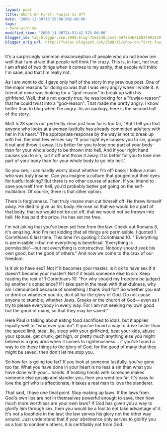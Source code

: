 ```yaml
---
layout: post
title: Who's On First, Fuwjax Is Off
date: '2008-11-30T13:29:00.002-06:00'
tags: 
- bare-with-me
modified_time: '2008-11-30T14:52:41.525-06:00'
blogger_id: tag:blogger.com,1999:blog-7551548.post-6073646716024991529
blogger_orig_url: http://fuwjax.blogspot.com/2008/11/whos-on-first-fuwjax-is-off.html
---
```


It's a surprisingly common misconception of people who do not know me well that I am afraid that people will think I'm crazy. This is, in fact, not true. I am afraid of two things when it comes to my sanity, that people will think I'm sane, and that I'm really not.

As I am wont to do, I gave only half of the story in my previous post. One of the major reasons for doing so was that I was very angry when I wrote it. A friend of mine was looking for a "god-reason" to break up with his girlfriend. Well, that's not exactly true, he was looking for a "fuwjax-reason" that he could twist into a "god-reason". That made me pretty angry. I know better than to blog when I'm angry. As an apology, here is the second half of the story.

Matt 5:28 spells out perfectly clear just how far is too far, "But I tell you that anyone who looks at a woman lustfully has already committed adultery with her in his heart." The appropriate response by the way is not to break up with her, the next few verses say "If your right eye causes you to sin, gouge it out and throw it away. It is better for you to lose one part of your body than for your whole body to be thrown into hell. And if your right hand causes you to sin, cut it off and throw it away. It is better for you to lose one part of your body than for your whole body to go into hell."

So you see, I can hardly worry about whether I'm off-base; I follow a man who was truly insane. Can you imagine a culture that gouged out their eyes for lustful looking? But there is no other course of action. If you intend to save yourself from hell, you'd probably better get going on the self-mutilation. Of course, there is that other option.

There is forgiveness. That truly insane man cut himself off. He threw himself away. He died to give us his body. He rose so that we would be a part of that body, that we would not be cut off, that we would not be thrown into hell. He has paid the price. He has set me free.

I'm not joking that you've been set free from the law. Check out Romans 8, it's amazing. And I'm not kidding that all things are permissible. I quoted 1 Corinthians 6 last time. This time I'm quoting 1 Corinthians 10. "'Everything is permissible'—but not everything is beneficial. 'Everything is permissible'—but not everything is constructive. Nobody should seek his own good, but the good of others." And now we come to the crux of our freedom.

Is it ok to have sex? Not if it becomes your master. Is it ok to have sex if it doesn't become your master? Not if it leads someone else to sin. Keep reading the rest of 1 Corinthians 10. "For why should my freedom be judged by another's conscience? If I take part in the meal with thankfulness, why am I denounced because of something I thank God for? So whether you eat or drink or whatever you do, do it all for the glory of God. Do not cause anyone to stumble, whether Jews, Greeks or the church of God— even as I try to please everybody in every way. For I am not seeking my own good but the good of many, so that they may be saved." 

Here Paul is talking about eating food sacrificed to idols, but it applies equally well to "whatever you do". If you've found a way to drive faster than the speed limit, steal, lie, sleep with your girlfriend, beat your kids, abuse your spouse, get drunk, get high, or pretty much anything else you might believe is a gray area when it comes to righteousness... if you've found a way to do these things to the glory of God, for the good of many that they might be saved, then don't let me stop you.

So how far is going too far? If you look at someone lustfully, you've gone too far. What you have done in your heart is no less a sin than what you have done with your... hands. If holding hands with someone makes someone else gossip and slander you, then you went too far. It's easy to love the girl who is affectionate; it takes a real man to love the slanderer. 

That said, I have one final point. Stop making up laws. If the laws from God's own lips are not in themselves powerful enough to save, then how much more worthless are your own laws? If God has given you a way to glorify him through sex, then you would be a fool to not take advantage of it. It's not a loophole in the law; the law serves his glory not the other way around. Just understand that if your abstinence only serves to glorify you as a tool to condemn others, it is certifiably not from God.